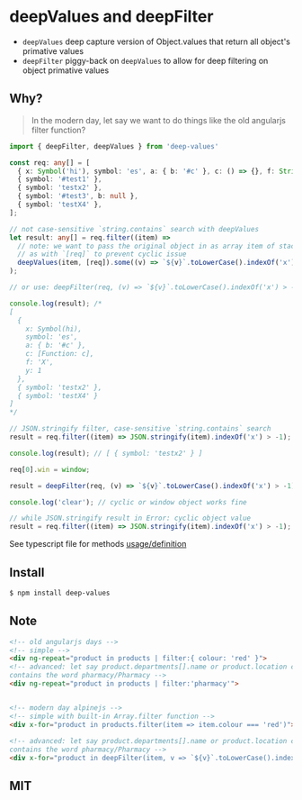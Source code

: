 # deepValues and deepFilter
- `deepValues` deep capture version of Object.values that return all object's primative values
- `deepFilter` piggy-back on `deepValues` to allow for deep filtering on object primative values


## Why?
> In the modern day, let say we want to do things like the old angularjs filter function?

```ts
import { deepFilter, deepValues } from 'deep-values'

const req: any[] = [
  { x: Symbol('hi'), symbol: 'es', a: { b: '#c' }, c: () => {}, f: String('X'), y: Number(1) },
  { symbol: '#test1' },
  { symbol: 'testx2' },
  { symbol: '#test3', b: null },
  { symbol: 'testX4' },
];

// not case-sensitive `string.contains` search with deepValues
let result: any[] = req.filter((item) =>
  // note: we want to pass the original object in as array item of stack/2nd parameter
  // as with `[req]` to prevent cyclic issue
  deepValues(item, [req]).some((v) => `${v}`.toLowerCase().indexOf('x') > -1)
);

// or use: deepFilter(req, (v) => `${v}`.toLowerCase().indexOf('x') > -1);

console.log(result); /*
[
  {
    x: Symbol(hi),
    symbol: 'es',
    a: { b: '#c' },
    c: [Function: c],
    f: 'X',
    y: 1
  },
  { symbol: 'testx2' },
  { symbol: 'testX4' }
]
*/

// JSON.stringify filter, case-sensitive `string.contains` search
result = req.filter((item) => JSON.stringify(item).indexOf('x') > -1);

console.log(result); // [ { symbol: 'testx2' } ]

req[0].win = window;

result = deepFilter(req, (v) => `${v}`.toLowerCase().indexOf('x') > -1);

console.log('clear'); // cyclic or window object works fine

// while JSON.stringify result in Error: cyclic object value
result = req.filter((item) => JSON.stringify(item).indexOf('x') > -1);

```

See typescript file for methods [usage/definition](dist/index.d.ts)

## Install

```bash
$ npm install deep-values
```

## Note
```html
<!-- old angularjs days -->
<!-- simple -->
<div ng-repeat="product in products | filter:{ colour: 'red' }"> 
<!-- advanced: let say product.departments[].name or product.location can both
contains the word pharmacy/Pharmacy -->
<div ng-repeat="product in products | filter:'pharmacy'"> 


<!-- modern day alpinejs -->
<!-- simple with built-in Array.filter function -->
<div x-for="product in products.filter(item => item.colour === 'red')"> 
 
<!-- advanced: let say product.departments[].name or product.location can both
contains the word pharmacy/Pharmacy -->
<div x-for="product in deepFilter(item, v => `${v}`.toLowerCase().indexOf('pharmacy') > -1)">

```

## MIT
